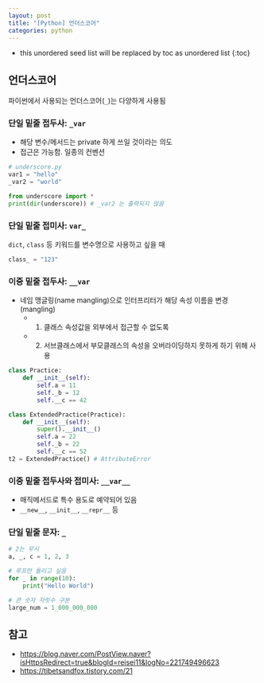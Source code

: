 ```yaml
---
layout: post
title: "[Python] 언더스코어"
categories: python
---
```


* this unordered seed list will be replaced by toc as unordered list
{:toc}

## 언더스코어

파이썬에서 사용되는 언더스코어(`_`)는 다양하게 사용됨

### 단일 밑줄 접두사: `_var`

- 해당 변수/메서드는 private 하게 쓰일 것이라는 의도
- 접근은 가능함. 일종의 컨벤션

```python
# underscore.py
var1 = "hello"
_var2 = "world"
```

```python
from underscore import *
print(dir(underscore)) # _var2 는 출력되지 않음
```

### 단일 밑줄 접미사: `var_`

`dict`, `class` 등 키워드를 변수명으로 사용하고 싶을 때

```python
class_ = "123"
```

### 이중 밑줄 접두사: `__var`

- 네임 맹글링(name mangling)으로 인터프리터가 해당 속성 이름을 변경(mangling)
    - 1) 클래스 속성값을 외부에서 접근할 수 없도록
    - 2) 서브클래스에서 부모클래스의 속성을 오버라이딩하지 못하게 하기 위해 사용

```python
class Practice:
    def __init__(self):
        self.a = 11
        self._b = 12
        self.__c == 42

class ExtendedPractice(Practice):
    def __init__(self):
        super().__init__()
        self.a = 22
        self._b = 22
        self.__c == 52
t2 = ExtendedPractice() # AttributeError
```

### 이중 밑줄 접두사와 접미사: `__var__`

- 매직메서드로 특수 용도로 예약되어 있음
- `__new__`, `__init__`, `__repr__` 등

### 단일 밑줄 문자: `_`

```python
# 2는 무시
a, _, c = 1, 2, 3

# 루프만 돌리고 싶음
for _ in range(10):
    print("Hello World")

# 큰 숫자 자릿수 구분
large_num = 1_000_000_000
```

## 참고

- <https://blog.naver.com/PostView.naver?isHttpsRedirect=true&blogId=reisei11&logNo=221749496623>
- <https://tibetsandfox.tistory.com/21>